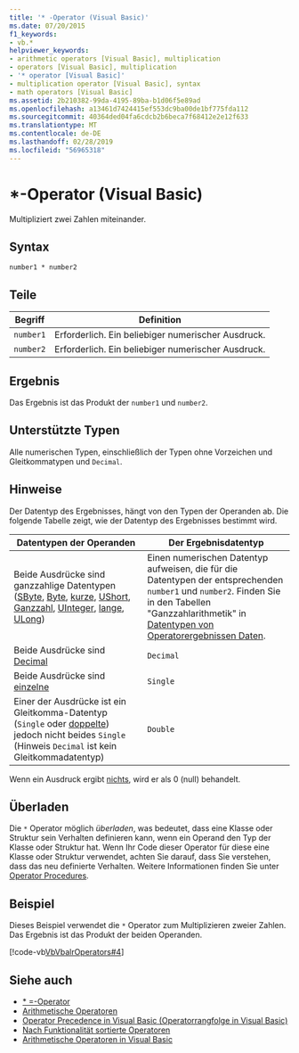 ```yaml
---
title: '* -Operator (Visual Basic)'
ms.date: 07/20/2015
f1_keywords:
- vb.*
helpviewer_keywords:
- arithmetic operators [Visual Basic], multiplication
- operators [Visual Basic], multiplication
- '* operator [Visual Basic]'
- multiplication operator [Visual Basic], syntax
- math operators [Visual Basic]
ms.assetid: 2b210382-99da-4195-89ba-b1d06f5e89ad
ms.openlocfilehash: a13461d7424415ef553dc9ba00de1bf775fda112
ms.sourcegitcommit: 40364ded04fa6cdcb2b6beca7f68412e2e12f633
ms.translationtype: MT
ms.contentlocale: de-DE
ms.lasthandoff: 02/28/2019
ms.locfileid: "56965318"
---
```

# <a name="-operator-visual-basic"></a>*-Operator (Visual Basic)
Multipliziert zwei Zahlen miteinander.  
  
## <a name="syntax"></a>Syntax  
  
```  
number1 * number2  
```  
  
## <a name="parts"></a>Teile  
  
|Begriff|Definition|  
|---|---|  
|`number1`|Erforderlich. Ein beliebiger numerischer Ausdruck.|  
|`number2`|Erforderlich. Ein beliebiger numerischer Ausdruck.|  
  
## <a name="result"></a>Ergebnis  
 Das Ergebnis ist das Produkt der `number1` und `number2`.  
  
## <a name="supported-types"></a>Unterstützte Typen  
 Alle numerischen Typen, einschließlich der Typen ohne Vorzeichen und Gleitkommatypen und `Decimal`.  
  
## <a name="remarks"></a>Hinweise  
 Der Datentyp des Ergebnisses, hängt von den Typen der Operanden ab. Die folgende Tabelle zeigt, wie der Datentyp des Ergebnisses bestimmt wird.  
  
|Datentypen der Operanden|Der Ergebnisdatentyp|  
|---|---|  
|Beide Ausdrücke sind ganzzahlige Datentypen ([SByte](../../../visual-basic/language-reference/data-types/sbyte-data-type.md), [Byte](../../../visual-basic/language-reference/data-types/byte-data-type.md), [kurze](../../../visual-basic/language-reference/data-types/short-data-type.md), [UShort](../../../visual-basic/language-reference/data-types/ushort-data-type.md), [Ganzzahl](../../../visual-basic/language-reference/data-types/integer-data-type.md), [UInteger](../../../visual-basic/language-reference/data-types/uinteger-data-type.md), [lange](../../../visual-basic/language-reference/data-types/long-data-type.md), [ULong](../../../visual-basic/language-reference/data-types/ulong-data-type.md))|Einen numerischen Datentyp aufweisen, die für die Datentypen der entsprechenden `number1` und `number2`. Finden Sie in den Tabellen "Ganzzahlarithmetik" in [Datentypen von Operatorergebnissen Daten](../../../visual-basic/language-reference/operators/data-types-of-operator-results.md).|  
|Beide Ausdrücke sind [Decimal](../../../visual-basic/language-reference/data-types/decimal-data-type.md)|`Decimal`|  
|Beide Ausdrücke sind [einzelne](../../../visual-basic/language-reference/data-types/single-data-type.md)|`Single`|  
|Einer der Ausdrücke ist ein Gleitkomma-Datentyp (`Single` oder [doppelte](../../../visual-basic/language-reference/data-types/double-data-type.md)) jedoch nicht beides `Single` (Hinweis `Decimal` ist kein Gleitkommadatentyp)|`Double`|  
  
 Wenn ein Ausdruck ergibt [nichts](../../../visual-basic/language-reference/nothing.md), wird er als 0 (null) behandelt.  
  
## <a name="overloading"></a>Überladen  
 Die `*` Operator möglich *überladen*, was bedeutet, dass eine Klasse oder Struktur sein Verhalten definieren kann, wenn ein Operand den Typ der Klasse oder Struktur hat. Wenn Ihr Code dieser Operator für diese eine Klasse oder Struktur verwendet, achten Sie darauf, dass Sie verstehen, dass das neu definierte Verhalten. Weitere Informationen finden Sie unter [Operator Procedures](../../../visual-basic/programming-guide/language-features/procedures/operator-procedures.md).  
  
## <a name="example"></a>Beispiel  
 Dieses Beispiel verwendet die `*` Operator zum Multiplizieren zweier Zahlen. Das Ergebnis ist das Produkt der beiden Operanden.  
  
 [!code-vb[VbVbalrOperators#4](~/samples/snippets/visualbasic/VS_Snippets_VBCSharp/VbVbalrOperators/VB/Class1.vb#4)]  
  
## <a name="see-also"></a>Siehe auch
- [* =-Operator](../../../visual-basic/language-reference/operators/multiplication-assignment-operator.md)
- [Arithmetische Operatoren](../../../visual-basic/language-reference/operators/arithmetic-operators.md)
- [Operator Precedence in Visual Basic (Operatorrangfolge in Visual Basic)](../../../visual-basic/language-reference/operators/operator-precedence.md)
- [Nach Funktionalität sortierte Operatoren](../../../visual-basic/language-reference/operators/operators-listed-by-functionality.md)
- [Arithmetische Operatoren in Visual Basic](../../../visual-basic/programming-guide/language-features/operators-and-expressions/arithmetic-operators.md)
